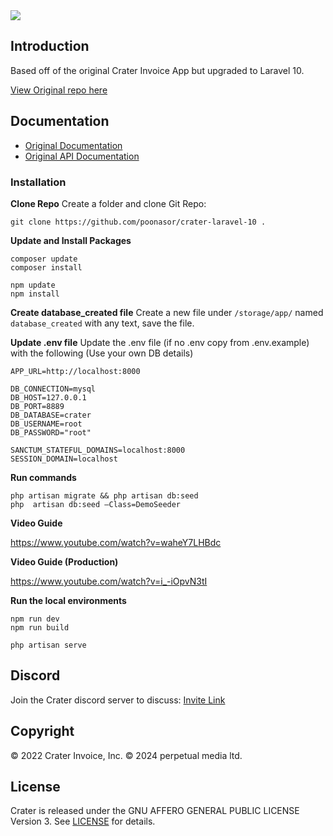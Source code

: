 <img src="https://res.cloudinary.com/bytefury/image/upload/v1574149856/Crater/craterframe.png">

## Introduction

Based off of the original Crater Invoice App but upgraded to Laravel 10.

[View Original repo here](https://github.com/crater-invoice/crater)

## Documentation

- [Original Documentation](https://docs.craterapp.com/)
- [Original API Documentation](https://api-docs.craterapp.com)

### Installation

**Clone Repo**
Create a folder and clone Git Repo:
```
git clone https://github.com/poonasor/crater-laravel-10 .
```

**Update and Install Packages**
```
composer update
composer install
```
```
npm update
npm install
```
**Create database_created file**
Create a new file under `/storage/app/` named `database_created` with any text, save the file.

**Update .env file**
Update the .env file (if no .env copy from .env.example) with the following
(Use your own DB details)
```
APP_URL=http://localhost:8000

DB_CONNECTION=mysql
DB_HOST=127.0.0.1
DB_PORT=8889
DB_DATABASE=crater
DB_USERNAME=root
DB_PASSWORD="root"

SANCTUM_STATEFUL_DOMAINS=localhost:8000
SESSION_DOMAIN=localhost
```

**Run commands**
```
php artisan migrate && php artisan db:seed
php  artisan db:seed —Class=DemoSeeder
```

**Video Guide**

https://www.youtube.com/watch?v=waheY7LHBdc

**Video Guide (Production)**

https://www.youtube.com/watch?v=i_-iOpvN3tI

**Run the local environments**
```
npm run dev
npm run build

php artisan serve
```

## Discord

Join the Crater discord server to discuss:
[Invite Link](https://discord.gg/nyTstm6)

## Copyright

© 2022 Crater Invoice, Inc.
© 2024 perpetual media ltd.

## License

Crater is released under the GNU AFFERO GENERAL PUBLIC LICENSE Version 3.
See [LICENSE](LICENSE) for details.
